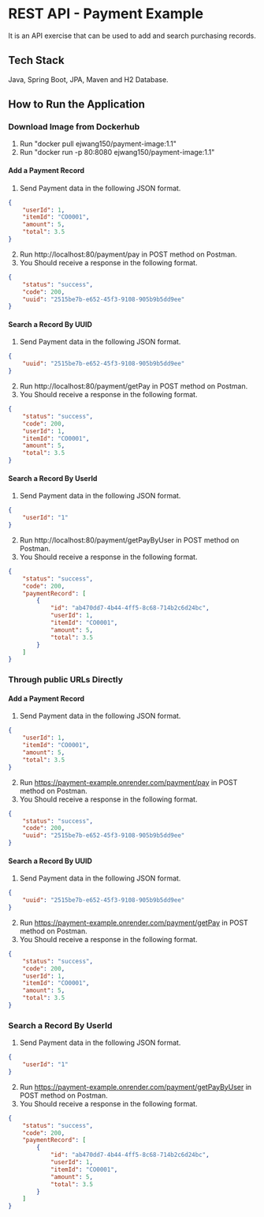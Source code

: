 # REST API - Payment Example
It is an API exercise that can be used to add and search purchasing records.
## Tech Stack
Java, Spring Boot, JPA, Maven and H2 Database.
## How to Run the Application
### Download Image from Dockerhub
1. Run "docker pull ejwang150/payment-image:1.1"
2. Run "docker run -p 80:8080 ejwang150/payment-image:1.1"
#### Add a Payment Record
1. Send Payment data in the following JSON format.
```json
{
	"userId": 1,
	"itemId": "CO0001",
    "amount": 5,
    "total": 3.5
}
```
2. Run http://localhost:80/payment/pay in POST method on Postman.
3. You Should receive a response in the following format.
```json
{
	"status": "success",
    "code": 200,
    "uuid": "2515be7b-e652-45f3-9108-905b9b5dd9ee"
}
```
#### Search a Record By UUID
1. Send Payment data in the following JSON format.
```json
{
    "uuid": "2515be7b-e652-45f3-9108-905b9b5dd9ee"
}
```
2. Run http://localhost:80/payment/getPay in POST method on Postman.
3. You Should receive a response in the following format.
```json
{
    "status": "success",
    "code": 200,
    "userId": 1,
    "itemId": "CO0001",
    "amount": 5,
    "total": 3.5
}
```
#### Search a Record By UserId
1. Send Payment data in the following JSON format.
```json
{
    "userId": "1"
}
```
2. Run http://localhost:80/payment/getPayByUser in POST method on Postman.
3. You Should receive a response in the following format.
```json
{
    "status": "success",
    "code": 200,
    "paymentRecord": [
        {
            "id": "ab470dd7-4b44-4ff5-8c68-714b2c6d24bc",
            "userId": 1,
            "itemId": "CO0001",
            "amount": 5,
            "total": 3.5
        }
    ]
}
```
### Through public URLs Directly
#### Add a Payment Record
1. Send Payment data in the following JSON format.
```json
{
	"userId": 1,
	"itemId": "CO0001",
    "amount": 5,
    "total": 3.5
}
```
2. Run https://payment-example.onrender.com/payment/pay in POST method on Postman.
3. You Should receive a response in the following format.
```json
{
	"status": "success",
    "code": 200,
    "uuid": "2515be7b-e652-45f3-9108-905b9b5dd9ee"
}
```
#### Search a Record By UUID
1. Send Payment data in the following JSON format.
```json
{
    "uuid": "2515be7b-e652-45f3-9108-905b9b5dd9ee"
}
```
2. Run https://payment-example.onrender.com/payment/getPay in POST method on Postman.
3. You Should receive a response in the following format.
```json
{
    "status": "success",
    "code": 200,
    "userId": 1,
    "itemId": "CO0001",
    "amount": 5,
    "total": 3.5
}
```
### Search a Record By UserId
1. Send Payment data in the following JSON format.
```json
{
    "userId": "1"
}
```
2. Run https://payment-example.onrender.com/payment/getPayByUser in POST method on Postman.
3. You Should receive a response in the following format.
```json
{
    "status": "success",
    "code": 200,
    "paymentRecord": [
        {
            "id": "ab470dd7-4b44-4ff5-8c68-714b2c6d24bc",
            "userId": 1,
            "itemId": "CO0001",
            "amount": 5,
            "total": 3.5
        }
    ]
}
```